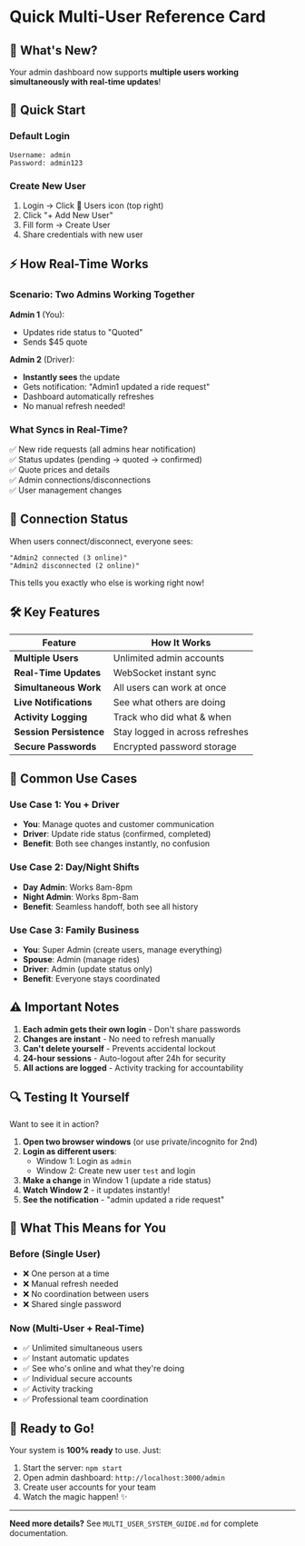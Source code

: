 # Quick Multi-User Reference Card

## 🎯 What's New?

Your admin dashboard now supports **multiple users working simultaneously with real-time updates**!

## 🔑 Quick Start

### Default Login
```
Username: admin
Password: admin123
```

### Create New User
1. Login → Click 👥 Users icon (top right)
2. Click "+ Add New User"
3. Fill form → Create User
4. Share credentials with new user

## ⚡ How Real-Time Works

### Scenario: Two Admins Working Together

**Admin 1** (You):
- Updates ride status to "Quoted"
- Sends $45 quote

**Admin 2** (Driver):
- **Instantly sees** the update
- Gets notification: "Admin1 updated a ride request"
- Dashboard automatically refreshes
- No manual refresh needed!

### What Syncs in Real-Time?
✅ New ride requests (all admins hear notification)  
✅ Status updates (pending → quoted → confirmed)  
✅ Quote prices and details  
✅ Admin connections/disconnections  
✅ User management changes  

## 🔄 Connection Status

When users connect/disconnect, everyone sees:
```
"Admin2 connected (3 online)" 
"Admin2 disconnected (2 online)"
```

This tells you exactly who else is working right now!

## 🛠️ Key Features

| Feature | How It Works |
|---------|-------------|
| **Multiple Users** | Unlimited admin accounts |
| **Real-Time Updates** | WebSocket instant sync |
| **Simultaneous Work** | All users can work at once |
| **Live Notifications** | See what others are doing |
| **Activity Logging** | Track who did what & when |
| **Session Persistence** | Stay logged in across refreshes |
| **Secure Passwords** | Encrypted password storage |

## 📱 Common Use Cases

### Use Case 1: You + Driver
- **You**: Manage quotes and customer communication
- **Driver**: Update ride status (confirmed, completed)
- **Benefit**: Both see changes instantly, no confusion

### Use Case 2: Day/Night Shifts
- **Day Admin**: Works 8am-8pm
- **Night Admin**: Works 8pm-8am  
- **Benefit**: Seamless handoff, both see all history

### Use Case 3: Family Business
- **You**: Super Admin (create users, manage everything)
- **Spouse**: Admin (manage rides)
- **Driver**: Admin (update status only)
- **Benefit**: Everyone stays coordinated

## ⚠️ Important Notes

1. **Each admin gets their own login** - Don't share passwords
2. **Changes are instant** - No need to refresh manually
3. **Can't delete yourself** - Prevents accidental lockout
4. **24-hour sessions** - Auto-logout after 24h for security
5. **All actions are logged** - Activity tracking for accountability

## 🔍 Testing It Yourself

Want to see it in action?

1. **Open two browser windows** (or use private/incognito for 2nd)
2. **Login as different users**:
   - Window 1: Login as `admin`
   - Window 2: Create new user `test` and login
3. **Make a change** in Window 1 (update a ride status)
4. **Watch Window 2** - it updates instantly!
5. **See the notification** - "admin updated a ride request"

## 🎉 What This Means for You

### Before (Single User)
- ❌ One person at a time
- ❌ Manual refresh needed
- ❌ No coordination between users
- ❌ Shared single password

### Now (Multi-User + Real-Time)
- ✅ Unlimited simultaneous users
- ✅ Instant automatic updates
- ✅ See who's online and what they're doing
- ✅ Individual secure accounts
- ✅ Activity tracking
- ✅ Professional team coordination

## 🚀 Ready to Go!

Your system is **100% ready** to use. Just:
1. Start the server: `npm start`
2. Open admin dashboard: `http://localhost:3000/admin`
3. Create user accounts for your team
4. Watch the magic happen! ✨

---

**Need more details?** See `MULTI_USER_SYSTEM_GUIDE.md` for complete documentation.


